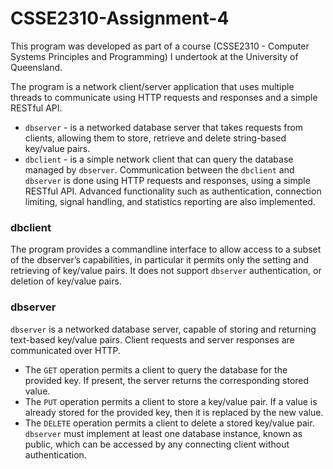 # CSSE2310-Assignment-4
This program was developed as part of a course (CSSE2310 - Computer Systems Principles and Programming) I undertook at the University of Queensland.

The program is a network client/server application that uses multiple threads to communicate using HTTP requests and responses and a simple RESTful API. 
+ ``dbserver`` - is a networked database server that takes requests from clients, allowing them to store, retrieve and delete string-based key/value pairs.
+ ``dbclient`` - is a simple network client that can query the database managed by ``dbserver``. Communication between the ``dbclient`` and ``dbserver`` is done using HTTP requests and responses, using a simple RESTful API. Advanced functionality such as authentication, connection limiting, signal handling, and statistics reporting are also implemented.

### dbclient
The program provides a commandline interface to allow access to a subset of the dbserver’s capabilities, in particular it permits only the setting and retrieving of key/value pairs. It does not support ``dbserver`` authentication, or deletion of key/value pairs.

### dbserver
``dbserver`` is a networked database server, capable of storing and returning text-based key/value pairs. Client requests and server responses are communicated over HTTP.
+ The ``GET`` operation permits a client to query the database for the provided key. If present, the server returns the corresponding stored value.
+ The ``PUT`` operation permits a client to store a key/value pair. If a value is already stored for the provided key, then it is replaced by the new value.
+ The ``DELETE`` operation permits a client to delete a stored key/value pair. ``dbserver`` must implement at least one database instance, known as public, which can be accessed by any connecting client without authentication.

